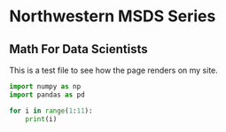 # Northwestern MSDS Series 
## Math For Data Scientists
This is a test file to see how the page renders on my site.

```python
import numpy as np
import pandas as pd

for i in range(1:11):
	print(i)
```

<!--stackedit_data:
eyJoaXN0b3J5IjpbNTk5MzcwOTU1LDE4MDIyNDk3NjMsMTkxOT
U5NTgyMSwzMzI2Nzg4NzZdfQ==
-->